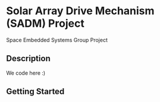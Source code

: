 # Solar Array Drive Mechanism (SADM) Project 

Space Embedded Systems Group Project

## Description

We code here :)

## Getting Started